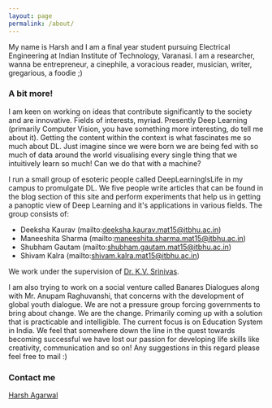 ```yaml
---
layout: page
permalink: /about/
---
```


My name is Harsh and I am a final year student pursuing Electrical Engineering at Indian Institute of Technology, Varanasi. I am a researcher, wanna be entrepreneur, a cinephile, a voracious reader, musician, writer, gregarious, a foodie ;) 

### A bit more! 

I am keen on working on ideas that contribute significantly to the society and are innovative. Fields of interests, myriad. Presently Deep Learning (primarily Computer Vision, you have something more interesting, do tell me about it). Getting the content within the context is what fascinates me so much about DL. Just imagine since we were born we are being fed with so much of data around the world visualising every single thing that we intuitively learn so much! Can we do that with a machine?

I run a small group of esoteric people called DeepLearningIsLife in my campus to promulgate DL. We five people write articles that can be found in the blog section of this site and perform experiments that help us in getting a panoptic view of Deep Learning and it's applications in various fields. The group consists of: 

- Deeksha Kaurav (mailto:deeksha.kaurav.mat15@itbhu.ac.in)
- Maneeshita Sharma (mailto:maneeshita.sharma.mat15@itbhu.ac.in)
- Shubham Gautam (mailto:shubham.gautam.mat15@itbhu.ac.in) 
- Shivam Kalra (mailto:shivam.kalra.mat15@itbhu.ac.in)

We work under the supervision of [Dr. K.V. Srinivas](https://sites.google.com/site/kvsrinivas/). 

I am also trying to work on a social venture called Banares Dialogues along with Mr. Anupam Raghuvanshi, that concerns with the development of global youth dialogue. We are not a pressure group forcing governments to bring about change. We are the change. Primarily coming up with a solution that is practicable and intelligible. The current focus is on Education System in India. We feel that somewhere down the line in the quest towards becoming successful we have lost our passion for developing life skills like creativity, communication and so on! Any suggestions in this regard please feel free to mail :)

### Contact me

[Harsh Agarwal](mailto:harsh.agarwal.eee14@itbhu.ac.in)
